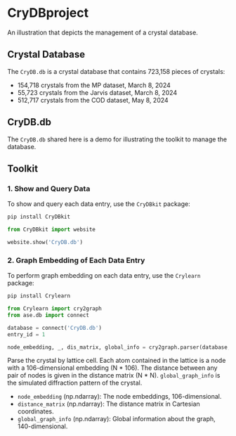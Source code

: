 
# CryDBproject

An illustration that depicts the management of a crystal database.

## Crystal Database

The `CryDB.db` is a crystal database that contains 723,158 pieces of crystals:
- 154,718 crystals from the MP dataset, March 8, 2024
- 55,723 crystals from the Jarvis dataset, March 8, 2024
- 512,717 crystals from the COD dataset, May 8, 2024

## CryDB.db

The `CryDB.db` shared here is a demo for illustrating the toolkit to manage the database.

## Toolkit

### 1. Show and Query Data

To show and query each data entry, use the `CryDBkit` package:

```bash
pip install CryDBkit
```

```python
from CryDBkit import website

website.show('CryDB.db')
```

### 2. Graph Embedding of Each Data Entry

To perform graph embedding on each data entry, use the `Crylearn` package:

```bash
pip install Crylearn
```

```python
from Crylearn import cry2graph
from ase.db import connect

database = connect('CryDB.db')
entry_id = 1

node_embedding, _, dis_matrix, global_info = cry2graph.parser(database, entry_id).get(model='Simulation')
```

Parse the crystal by lattice cell. Each atom contained in the lattice is a node with a 106-dimensional embedding (N * 106). The distance between any pair of nodes is given in the distance matrix (N * N). `global_graph_info` is the simulated diffraction pattern of the crystal.

- `node_embedding` (np.ndarray): The node embeddings, 106-dimensional.
- `distance_matrix` (np.ndarray): The distance matrix in Cartesian coordinates.
- `global_graph_info` (np.ndarray): Global information about the graph, 140-dimensional.
